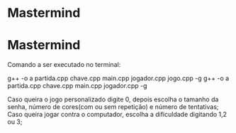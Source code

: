 # Mastermind
# Mastermind

Comando a ser executado no terminal:

g++ -o a partida.cpp chave.cpp main.cpp jogador.cpp jogo.cpp -g
g++ -o a partida.cpp chave.cpp main.cpp jogador.cpp -g

Caso queira o jogo personalizado digite 0, depois escolha o tamanho da senha, número de cores(com ou sem repetição) e número de tentativas;
Caso queira jogar contra o computador, escolha a dificuldade digitando 1,2 ou 3;
